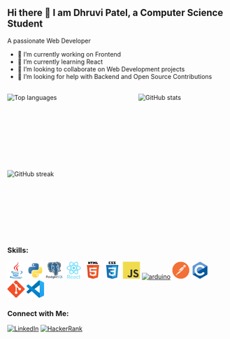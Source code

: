 ## Hi there 👋 I am Dhruvi Patel, a Computer Science Student
A passionate Web Developer 
- 🔭 I’m currently working on Frontend
- 🌱 I’m currently learning React
- 👯 I’m looking to collaborate on Web Development projects
- 🤔 I’m looking for help with Backend and Open Source Contributions
<br>
<div style="display: flex; justify-content: left;">
    <img src="https://github-readme-stats.vercel.app/api/top-langs/?username=dhruvi2403&layout=compact&theme=radical" width="300" height="150" alt="Top languages" />
    <img src="https://github-readme-stats.vercel.app/api?username=dhruvi2403&show_icons=true&theme=radical" width="300" height="175" alt="GitHub stats" />
  </div>
  <div style="display: flex; justify-content: left;">
    <img src="https://streak-stats.demolab.com/?user=dhruvi2403&theme=radical" width="350" height="150" alt="GitHub streak" />
  </div>

### Skills:
<p>
  <a href="https://www.java.com" rel="nofollow"> <img src="https://raw.githubusercontent.com/devicons/devicon/master/icons/java/java-original.svg" alt="java" width="40" height="40" style="max-width: 100%;"></a>
  <a href="https://www.python.org" rel="nofollow"> <img src="https://raw.githubusercontent.com/devicons/devicon/master/icons/python/python-original.svg" alt="python" width="40" height="40" style="max-width: 100%;"></a>
  <a href="https://www.postgresql.org" rel="nofollow"> <img src="https://raw.githubusercontent.com/devicons/devicon/master/icons/postgresql/postgresql-original-wordmark.svg" alt="postgresql" width="40" height="40" style="max-width: 100%;"></a>
  <a href="https://reactjs.org/" rel="nofollow"> <img src="https://raw.githubusercontent.com/devicons/devicon/master/icons/react/react-original-wordmark.svg" alt="react" width="40" height="40" style="max-width: 100%;"></a>
  <a href="https://www.w3.org/html/" rel="nofollow"> <img src="https://raw.githubusercontent.com/devicons/devicon/master/icons/html5/html5-original-wordmark.svg" alt="html5" width="40" height="40" style="max-width: 100%;"></a>
  <a href="https://www.w3schools.com/css/" rel="nofollow"><img src="https://raw.githubusercontent.com/devicons/devicon/master/icons/css3/css3-original-wordmark.svg" alt="css3" width="40" height="40" style="max-width: 100%;"></a>
  <a href="https://developer.mozilla.org/en-US/docs/Web/JavaScript" rel="nofollow"><img src="https://raw.githubusercontent.com/devicons/devicon/master/icons/javascript/javascript-original.svg" alt="javascript" width="40" height="40" style="max-width: 100%;"></a>
  <a href="https://www.arduino.cc/" rel="nofollow"><img src="https://camo.githubusercontent.com/6fcd1c570f8a902233682fea6938ec8e8a3727080ad41312ce5a39004de43087/68747470733a2f2f63646e2e776f726c64766563746f726c6f676f2e636f6d2f6c6f676f732f61726475696e6f2d312e737667" alt="arduino" width="40" height="40" style="max-width: 100%;"></a>
  <a href="https://www.postman.com/" rel="nofollow"><img src="https://raw.githubusercontent.com/devicons/devicon/master/icons/postman/postman-original.svg" alt="Postman" width="40" height="40" style="max-width: 100%;"></a>    
  <a href="https://www.cprogramming.com/" rel="nofollow"><img src="https://raw.githubusercontent.com/devicons/devicon/master/icons/c/c-original.svg" alt="c" width="40" height="40" style="max-width: 100%;"></a>    
  <a href="https://git-scm.com/" rel="nofollow"><img src="https://raw.githubusercontent.com/devicons/devicon/master/icons/git/git-original.svg" alt="git" width="40" height="40" style="max-width: 100%;"></a>    
  <a href="https://code.visualstudio.com/" rel="nofollow"><img src="https://raw.githubusercontent.com/devicons/devicon/master/icons/vscode/vscode-original.svg" alt="vscode" width="40" height="40" style="max-width: 100%;"></a>    
</p>


### Connect with Me:
[![LinkedIn](https://img.shields.io/badge/LinkedIn-0A66C2?style=for-the-badge&logo=linkedin&logoColor=white)](https://www.linkedin.com/in/dhruvi-patel-192ba7310/)
[![HackerRank](https://img.shields.io/badge/HackerRank-2EC866?style=for-the-badge&logo=hackerrank&logoColor=white)](https://www.hackerrank.com/profile/dhruvinikhilpat1/)
